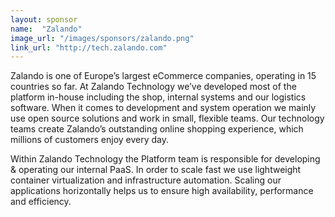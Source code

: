 ```yaml
---
layout: sponsor
name:  "Zalando"
image_url: "/images/sponsors/zalando.png"
link_url: "http://tech.zalando.com"
---
```

Zalando is one of Europe’s largest eCommerce companies, operating in 15 countries so far. At Zalando Technology we’ve developed most of the platform in-house including the shop, internal systems and our logistics software. When it comes to development and system operation we mainly use open source solutions and work in small, flexible teams. Our technology teams create Zalando’s outstanding online shopping experience, which millions of customers enjoy every day.

Within Zalando Technology the Platform team is responsible for developing & operating our internal PaaS. In order to scale fast we use lightweight container virtualization and infrastructure automation. Scaling our applications horizontally helps us to ensure high availability, performance and efficiency.

